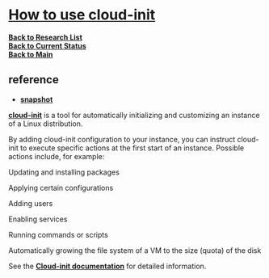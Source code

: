 # **[How to use cloud-init](https://documentation.ubuntu.com/lxd/en/latest/cloud-init/)**

**[Back to Research List](../../../research_list.md)**\
**[Back to Current Status](../../../../development/status/weekly/current_status.md)**\
**[Back to Main](../../../../README.md)**

## reference

- **[snapshot](https://discourse.ubuntu.com/t/multipass-snapshot-command/39755)**

**[cloud-init](https://cloud-init.io/)** is a tool for automatically initializing and customizing an instance of a Linux distribution.

By adding cloud-init configuration to your instance, you can instruct cloud-init to execute specific actions at the first start of an instance. Possible actions include, for example:

Updating and installing packages

Applying certain configurations

Adding users

Enabling services

Running commands or scripts

Automatically growing the file system of a VM to the size (quota) of the disk

See the **[Cloud-init documentation](https://cloudinit.readthedocs.io/en/latest/index.html#index)** for detailed information.

